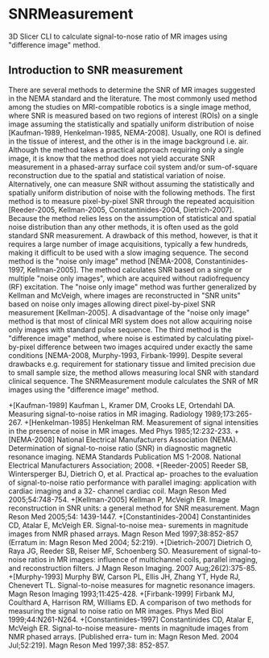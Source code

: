SNRMeasurement
==============

3D Slicer CLI to calculate signal-to-nose ratio of MR images using "difference image" method.


Introduction to SNR measurement
-------------------------------

There are several methods to determine the SNR of MR images suggested in the NEMA standard and the literature. The most commonly used method among the studies on MRI-compatible robotics is a single image method, where SNR is measured based on two regions of interest (ROIs) on a single image assuming the statistically and spatially uniform distribution of noise [Kaufman-1989, Henkelman-1985, NEMA-2008]. Usually, one ROI is defined in the tissue of interest, and the other is in the image background i.e. air. Although the method takes a practical approach requiring only a single image, it is know that the method does not yield accurate SNR measurement in a phased-array surface coil system and/or sum-of-square reconstruction due to the spatial and statistical variation of noise. Alternatively, one can measure SNR without assuming the statistically and spatially uniform distribution of noise with the following methods. The first method is to measure pixel-by-pixel SNR through the repeated acquisition [Reeder-2005, Kellman-2005, Constantinides-2004, Dietrich-2007]. Because the method relies less on the assumption of statistical and spatial noise distribution than any other methods, it is often used as the gold standard SNR measurement. A drawback of this method, however, is that it requires a large number of image acquisitions, typically a few hundreds, making it difficult to be used with a slow imaging sequence. The second method is the "noise only image" method [NEMA-2008, Constantinides-1997, Kellman-2005]. The method calculates SNR based on a single or multiple "noise only images", which are acquired without radiofrequency (RF) excitation. The "noise only image" method was further generalized by Kellman and McVeigh, where images are reconstructed in "SNR units" based on noise only images allowing direct pixel-by-pixel SNR measurement [Kellman-2005]. A disadvantage of the "noise only image" method is that most of clinical MRI system does not allow acquiring noise only images with standard pulse sequence. The third method is the "difference image" method, where noise is estimated by calculating pixel-by-pixel difference between two images acquired under exactly the same conditions [NEMA-2008, Murphy-1993, Firbank-1999]. Despite several drawbacks e.g. requirement for stationary tissue and limited precision due to small sample size, the method allows measuring local SNR with standard clinical sequence. The SNRMeasurement module calculates the SNR of MR images using the "difference image" method.

+[Kaufman-1989] Kaufman L, Kramer DM, Crooks LE, Ortendahl DA. Measuring signal-to-noise ratios in MR imaging. Radiology 1989;173:265-267.
+[Henkelman-1985] Henkelman RM. Measurement of signal intensities in the presence of noise in MR images. Med Phys 1985;12:232-233.
+[NEMA-2008] National Electrical Manufacturers Association (NEMA). Determination of signal-to-noise ratio (SNR) in diagnostic magnetic resonance imaging. NEMA Standards Publication MS 1-2008. National Electrical Manufacturers Association; 2008. 
+[Reeder-2005] Reeder SB, Wintersperger BJ, Dietrich O, et al. Practical ap- proaches to the evaluation of signal-to-noise ratio performance with parallel imaging: application with cardiac imaging and a 32- channel cardiac coil. Magn Reson Med 2005;54:748-754.
+[Kellman-2005] Kellman P, McVeigh ER. Image reconstruction in SNR units: a general method for SNR measurement. Magn Reson Med 2005;54: 1439-1447.
+[Constantinides-2004] Constantinides CD, Atalar E, McVeigh ER. Signal-to-noise mea- surements in magnitude images from NMR phased arrays. Magn Reson Med 1997;38:852-857 (Erratum in: Magn Reson Med 2004; 52:219).
+[Dietrich-2007] Dietrich O, Raya JG, Reeder SB, Reiser MF, Schoenberg SO. Measurement of signal-to-noise ratios in MR images: influence of multichannel coils, parallel imaging, and reconstruction filters. J Magn Reson Imaging. 2007 Aug;26(2):375-85.
+[Murphy-1993] Murphy BW, Carson PL, Ellis JH, Zhang YT, Hyde RJ, Chenevert TL. Signal-to-noise measures for magnetic resonance imagers. Magn Reson Imaging 1993;11:425-428.
+[Firbank-1999] Firbank MJ, Coulthard A, Harrison RM, Williams ED. A comparison of two methods for measuring the signal to noise ratio on MR images. Phys Med Biol 1999;44:N261-N264.
+[Constantinides-1997] Constantinides CD, Atalar E, McVeigh ER. Signal-to-noise measure- ments in magnitude images from NMR phased arrays. [Published erra- tum in: Magn Reson Med. 2004 Jul;52:219]. Magn Reson Med 1997;38: 852-857.



